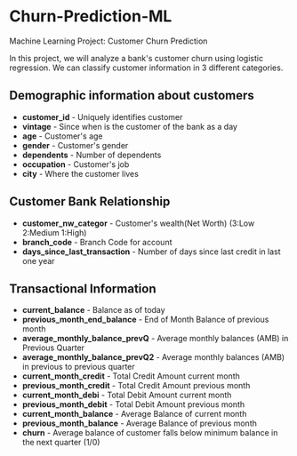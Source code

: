 # Churn-Prediction-ML
Machine Learning Project: Customer Churn Prediction

In this project, we will analyze a bank's customer churn using logistic regression. We can classify customer information in 3 different categories.

## Demographic information about customers

- **customer_id** - Uniquely identifies customer
- **vintage** - Since when is the customer of the bank as a day
- **age** - Customer's age
- **gender** - Customer's gender
- **dependents** - Number of dependents
- **occupation** - Customer's job
- **city** - Where the customer lives

## Customer Bank Relationship

- **customer_nw_categor** - Customer's wealth(Net Worth) (3:Low 2:Medium 1:High)
- **branch_code** - Branch Code for account
- **days_since_last_transaction** - Number of days since last credit in last one year

## Transactional Information

- **current_balance** - Balance as of today
- **previous_month_end_balance** - End of Month Balance of previous month
- **average_monthly_balance_prevQ** - Average monthly balances (AMB) in Previous Quarter
- **average_monthly_balance_prevQ2** - Average monthly balances (AMB) in previous to previous quarter
- **current_month_credit** - Total Credit Amount current month
- **previous_month_credit** - Total Credit Amount previous month
- **current_month_debi** - Total Debit Amount current month
- **previous_month_debit** - Total Debit Amount previous month
- **current_month_balance** - Average Balance of current month
- **previous_month_balance** - Average Balance of previous month
- **churn** - Average balance of customer falls below minimum balance in the next quarter (1/0)